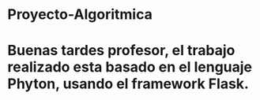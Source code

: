 # Proyecto-Algoritmica
# Buenas tardes profesor, el trabajo realizado esta basado en el lenguaje Phyton, usando el framework Flask.
